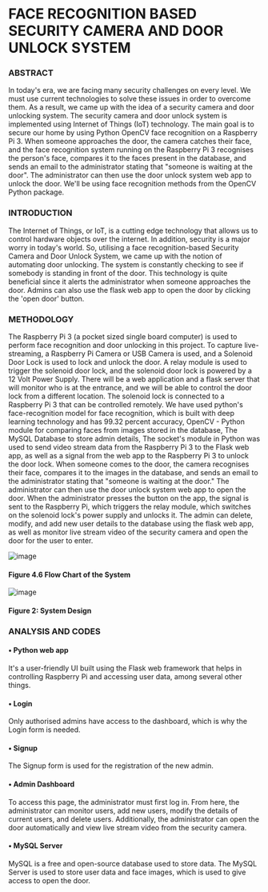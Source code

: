 # FACE RECOGNITION BASED SECURITY CAMERA AND DOOR UNLOCK SYSTEM

### ABSTRACT
In today's era, we are facing many security challenges on every level. We must use current technologies to solve these issues in order to overcome them. As a result, we came up with the idea of a security camera and door unlocking system. The security camera and door unlock system is implemented using Internet of Things (IoT) technology. The main goal is to secure our home by using Python OpenCV face recognition on a Raspberry Pi 3. When someone approaches the door, the camera catches their face, and the face recognition system running on the Raspberry Pi 3 recognises the person's face, compares it to the faces present in the database, and sends an email to the administrator stating that "someone is waiting at the door". The administrator can then use the door unlock system web app to unlock the door. We'll be using face recognition methods from the OpenCV Python package.

### INTRODUCTION
The Internet of Things, or IoT, is a cutting edge technology that allows us to control hardware objects over the internet. In addition, security is a major worry in today's world. So, utilising a face recognition-based Security Camera and Door Unlock System, we came up with the notion of automating door unlocking. The system is constantly checking to see if somebody is standing in front of the door. This technology is quite beneficial since it alerts the administrator when someone approaches the door. Admins can also use the flask web app to open the door by clicking the 'open door' button.

### METHODOLOGY
The Raspberry Pi 3 (a pocket sized single board computer) is used to perform face recognition and door unlocking in this project. To capture live-streaming, a Raspberry Pi Camera or USB Camera is used, and a Solenoid Door Lock is used to lock and unlock the door. A relay module is used to trigger the solenoid door lock, and the solenoid door lock is powered by a 12 Volt Power Supply. There will be a web application and a flask server that will monitor who is at the entrance, and we will be able to control the door lock from a different location. The solenoid lock is connected to a Raspberry Pi 3 that can be controlled remotely. We have used python's face-recognition model for face recognition, which is built with deep learning technology and has 99.32 percent accuracy, OpenCV - Python module for comparing faces from images stored in the database, The MySQL Database to store admin details, The socket's module in Python was used to send video stream data from the Raspberry Pi 3 to the Flask web app, as well as a signal from the web app to the Raspberry Pi 3 to unlock the door lock.
When someone comes to the door, the camera recognises their face, compares it to the images in the database, and sends an email to the administrator stating that "someone is waiting at the door." The administrator can then use the door unlock system web app to open the door. When the administrator presses the button on the app, the signal is sent to the Raspberry Pi, which triggers the relay module, which switches on the solenoid lock's power supply and unlocks it. The admin can delete, modify, and add new user details to the database using the flask web app, as well as monitor live stream video of the security camera and open the door for the user to enter.

![image](https://user-images.githubusercontent.com/68019573/223484832-bcad500a-8be9-4d46-b72d-a5907ccdeaca.png)
#### Figure 4.6 Flow Chart of the System

![image](https://user-images.githubusercontent.com/68019573/223483078-3226c592-2bfd-4a09-8889-fe5a995568fc.png)
#### Figure 2: System Design

### ANALYSIS AND CODES
#### • Python web app
It's a user-friendly UI built using the Flask web framework that helps in controlling Raspberry Pi and accessing user data, among several other things.

#### • Login
Only authorised admins have access to the dashboard, which is why the Login form is needed.

#### • Signup
The Signup form is used for the registration of the new admin.

#### • Admin Dashboard
To access this page, the administrator must first log in. From here, the administrator can monitor users, add new users, modify the details of current users, and delete users. Additionally, the administrator can open the door automatically and view live stream video from the security camera.

#### • MySQL Server
MySQL is a free and open-source database used to store data. The MySQL Server is used to store user data and face images, which is used to give access to open the door.
